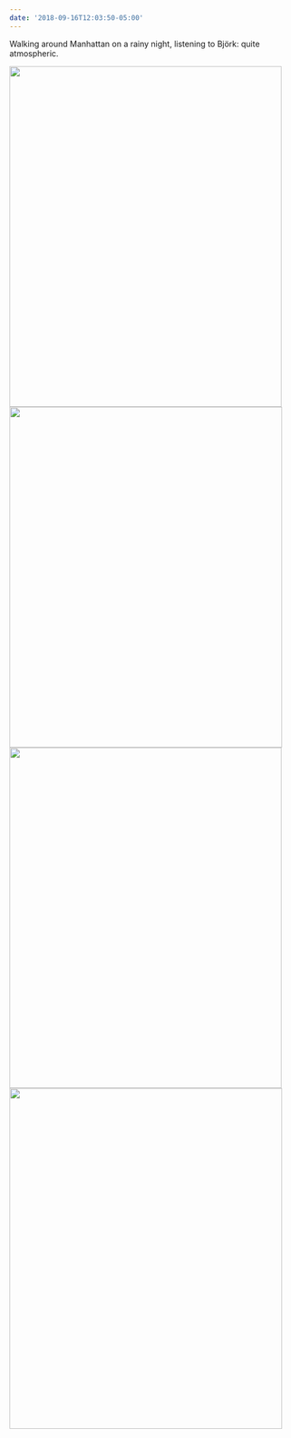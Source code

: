 ```yaml
---
date: '2018-09-16T12:03:50-05:00'
---
```

Walking around Manhattan on a rainy night, listening to Björk: quite atmospheric.

<img src="uploads/2018/46d8a6dadd.jpg" width="480" height="600" /><img src="uploads/2018/9b1d77db83.jpg" width="481" height="600" /><img src="uploads/2018/69eb4b6f04.jpg" width="480" height="600" /><img src="uploads/2018/980b3299de.jpg" width="481" height="600" />
